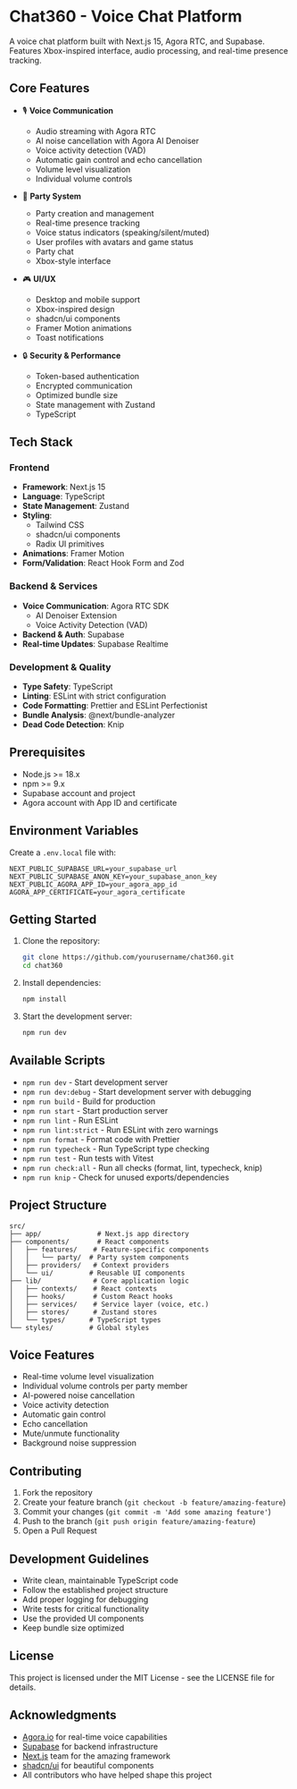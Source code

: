 # Chat360 - Voice Chat Platform

A voice chat platform built with Next.js 15, Agora RTC, and Supabase. Features Xbox-inspired interface, audio processing, and real-time presence tracking.

## Core Features

- 🎙️ **Voice Communication**
  - Audio streaming with Agora RTC
  - AI noise cancellation with Agora AI Denoiser
  - Voice activity detection (VAD)
  - Automatic gain control and echo cancellation
  - Volume level visualization
  - Individual volume controls

- 👥 **Party System**
  - Party creation and management
  - Real-time presence tracking
  - Voice status indicators (speaking/silent/muted)
  - User profiles with avatars and game status
  - Party chat
  - Xbox-style interface

- 🎮 **UI/UX**
  - Desktop and mobile support
  - Xbox-inspired design
  - shadcn/ui components
  - Framer Motion animations
  - Toast notifications

- 🔒 **Security & Performance**
  - Token-based authentication
  - Encrypted communication
  - Optimized bundle size
  - State management with Zustand
  - TypeScript

## Tech Stack

### Frontend
- **Framework**: Next.js 15
- **Language**: TypeScript
- **State Management**: Zustand
- **Styling**:
  - Tailwind CSS
  - shadcn/ui components
  - Radix UI primitives
- **Animations**: Framer Motion
- **Form/Validation**: React Hook Form and Zod

### Backend & Services
- **Voice Communication**: Agora RTC SDK
  - AI Denoiser Extension
  - Voice Activity Detection (VAD)
- **Backend & Auth**: Supabase
- **Real-time Updates**: Supabase Realtime

### Development & Quality
- **Type Safety**: TypeScript
- **Linting**: ESLint with strict configuration
- **Code Formatting**: Prettier and ESLint Perfectionist
- **Bundle Analysis**: @next/bundle-analyzer
- **Dead Code Detection**: Knip

## Prerequisites

- Node.js >= 18.x
- npm >= 9.x
- Supabase account and project
- Agora account with App ID and certificate

## Environment Variables

Create a `.env.local` file with:

```env
NEXT_PUBLIC_SUPABASE_URL=your_supabase_url
NEXT_PUBLIC_SUPABASE_ANON_KEY=your_supabase_anon_key
NEXT_PUBLIC_AGORA_APP_ID=your_agora_app_id
AGORA_APP_CERTIFICATE=your_agora_certificate
```

## Getting Started

1. Clone the repository:
   ```bash
   git clone https://github.com/yourusername/chat360.git
   cd chat360
   ```

2. Install dependencies:
   ```bash
   npm install
   ```

3. Start the development server:
   ```bash
   npm run dev
   ```

## Available Scripts

- `npm run dev` - Start development server
- `npm run dev:debug` - Start development server with debugging
- `npm run build` - Build for production
- `npm run start` - Start production server
- `npm run lint` - Run ESLint
- `npm run lint:strict` - Run ESLint with zero warnings
- `npm run format` - Format code with Prettier
- `npm run typecheck` - Run TypeScript type checking
- `npm run test` - Run tests with Vitest
- `npm run check:all` - Run all checks (format, lint, typecheck, knip)
- `npm run knip` - Check for unused exports/dependencies

## Project Structure

```
src/
├── app/              # Next.js app directory
├── components/       # React components
│   ├── features/    # Feature-specific components
│   │   └── party/  # Party system components
│   ├── providers/   # Context providers
│   └── ui/         # Reusable UI components
├── lib/             # Core application logic
│   ├── contexts/    # React contexts
│   ├── hooks/       # Custom React hooks
│   ├── services/    # Service layer (voice, etc.)
│   ├── stores/      # Zustand stores
│   └── types/      # TypeScript types
└── styles/         # Global styles
```

## Voice Features

- Real-time volume level visualization
- Individual volume controls per party member
- AI-powered noise cancellation
- Voice activity detection
- Automatic gain control
- Echo cancellation
- Mute/unmute functionality
- Background noise suppression

## Contributing

1. Fork the repository
2. Create your feature branch (`git checkout -b feature/amazing-feature`)
3. Commit your changes (`git commit -m 'Add some amazing feature'`)
4. Push to the branch (`git push origin feature/amazing-feature`)
5. Open a Pull Request

## Development Guidelines

- Write clean, maintainable TypeScript code
- Follow the established project structure
- Add proper logging for debugging
- Write tests for critical functionality
- Use the provided UI components
- Keep bundle size optimized

## License

This project is licensed under the MIT License - see the LICENSE file for details.

## Acknowledgments

- [Agora.io](https://www.agora.io/) for real-time voice capabilities
- [Supabase](https://supabase.com/) for backend infrastructure
- [Next.js](https://nextjs.org/) team for the amazing framework
- [shadcn/ui](https://ui.shadcn.com/) for beautiful components
- All contributors who have helped shape this project
